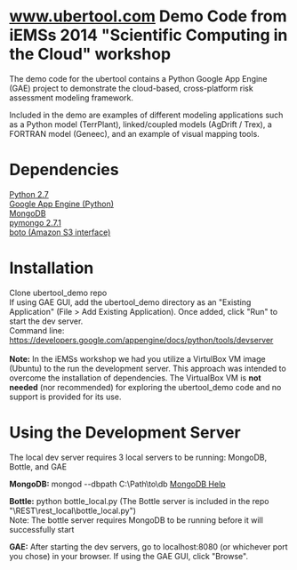 www.ubertool.com Demo Code from iEMSs 2014 "Scientific Computing in the Cloud" workshop
=============

The demo code for the ubertool contains a Python Google App Engine (GAE) project to demonstrate the cloud-based, cross-platform risk assessment modeling framework.<br>

Included in the demo are examples of different modeling applications such as a Python model (TerrPlant), linked/coupled models (AgDrift / Trex), a FORTRAN model (Geneec), and an example of visual mapping tools.


Dependencies
=============

<a href="https://www.python.org/download/releases/2.7/#download">Python 2.7</a><br>
<a href="https://developers.google.com/appengine/downloads">Google App Engine (Python)</a><br>
<a href="http://www.mongodb.org/downloads">MongoDB</a><br>
<a href="https://pypi.python.org/pypi/pymongo/#downloads">pymongo 2.7.1</a><br>
<a href="https://github.com/boto/boto">boto (Amazon S3 interface)</a><br>


Installation
=============

Clone ubertool_demo repo<br>
If using GAE GUI, add the ubertool_demo directory as an "Existing Application" (File > Add Existing Application).  Once added, click "Run" to start the dev server.<br>
Command line: https://developers.google.com/appengine/docs/python/tools/devserver<br>
<br>
<b>Note:</b> In the iEMSs workshop we had you utilize a VirtulBox VM image (Ubuntu) to the run the development server.  This approach was intended to overcome the installation of dependencies.  The VirtualBox VM is <b>not needed</b> (nor recommended) for exploring the ubertool_demo code and no support is provided for its use.


Using the Development Server
=============

The local dev server requires 3 local servers to be running: MongoDB, Bottle, and GAE<br>

<b>MongoDB:</b> mongod --dbpath C:\Path\to\db <a href="http://docs.mongodb.org/manual/tutorial/getting-started/">MongoDB Help</a><br>

<b>Bottle:</b> python bottle_local.py (The Bottle server is included in the repo "\\REST\\rest_local\\bottle_local.py")<br>
Note: The bottle server requires MongoDB to be running before it will successfully start<br>

<b>GAE:</b> After starting the dev servers, go to localhost:8080 (or whichever port you chose) in your browser.  If using the GAE GUI, click "Browse".<br>




